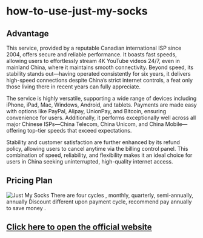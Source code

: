 # how-to-use-just-my-socks
## Advantage
This service, provided by a reputable Canadian international ISP since 2004, offers secure and reliable performance. It boasts fast speeds, allowing users to effortlessly stream 4K YouTube videos 24/7, even in mainland China,
where it maintains smooth connectivity. Beyond speed, its stability stands out—having operated consistently for six years, it delivers high-speed connections despite China’s strict internet controls, a feat only those living there in recent years can fully appreciate.

The service is highly versatile, supporting a wide range of devices including iPhone, iPad, Mac, Windows, Android, and tablets. Payments are made easy with options like PayPal, Alipay, UnionPay, and Bitcoin, ensuring convenience for users.
Additionally, it performs exceptionally well across all major Chinese ISPs—China Telecom, China Unicom, and China Mobile—offering top-tier speeds that exceed expectations.

Stability and customer satisfaction are further enhanced by its refund policy, allowing users to cancel anytime via the billing control panel. This combination of speed, reliability, and flexibility makes it an ideal choice for users in China seeking uninterrupted, 
high-quality internet access.


## Pricing Plan
![Just My Socks](https://github.com/user-attachments/assets/b8331b40-7fed-4582-a473-3c04117bb5cc)
There are four cycles , monthly, quarterly, semi-annually, annually
Discount different upon payment cycle,  recommend pay annually to save money .
## [Click here to open the official website](https://justmysocks.net/members/aff.php?aff=5294 )


